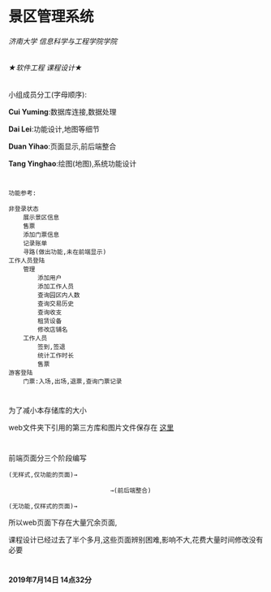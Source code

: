 # 景区管理系统
###### 济南大学 信息科学与工程学院学院 
###### ★软件工程 课程设计★
小组成员分工(字母顺序):

__Cui Yuming__:数据库连接,数据处理

__Dai Lei__:功能设计,地图等细节

__Duan Yihao__:页面显示,前后端整合

__Tang Yinghao__:绘图(地图),系统功能设计
#
```
功能参考:

非登录状态
	展示景区信息
	售票
	添加门票信息
	记录账单
	寻路(做出功能,未在前端显示)
工作人员登陆
	管理
		添加用户
		添加工作人员
		查询园区内人数
		查询交易历史
		查询收支
		租赁设备
        修改店铺名
	工作人员
		签到,签退
		统计工作时长
		售票
游客登陆
	门票:入场,出场,退票,查询门票记录
```
#
为了减小本存储库的大小

web文件夹下引用的第三方库和图片文件保存在
[这里](https://github.com/cym2018/My_Tools/tree/master/File)
#
前端页面分三个阶段编写

    (无样式,仅功能的页面)→

                                →(前后端整合)

    (无功能,仅样式的页面)→



所以web页面下存在大量冗余页面,

课程设计已经过去了半个多月,这些页面辨别困难,影响不大,花费大量时间修改没有必要
#

#### 2019年7月14日 14点32分

